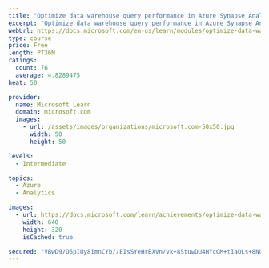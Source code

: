 ```yaml
---
title: "Optimize data warehouse query performance in Azure Synapse Analytics"
excerpt: "Optimize data warehouse query performance in Azure Synapse Analytics"
webUrl: https://docs.microsoft.com/en-us/learn/modules/optimize-data-warehouse-query-performance-azure-synapse-analytics/
type: course
price: Free
length: PT36M
ratings:
  count: 76
  average: 4.8289475
heat: 50

provider:
  name: Microsoft Learn
  domain: microsoft.com
  images:
    - url: /assets/images/organizations/microsoft.com-50x50.jpg
      width: 50
      height: 50

levels:
  - Intermediate

topics:
  - Azure
  - Analytics

images:
  - url: https://docs.microsoft.com/learn/achievements/optimize-data-warehouse-query-performance-in-azure-synapse-analytics-social.png
    width: 640
    height: 320
    isCached: true

secured: "VBwD9/O6pIUy8imnCYb//EIsSYeHrBXVn/vk+8StuwDU4HYcGM+tIaQLs+8NUQMlvDZPT9iwM9fEchF0PEnhFx0oMCwhnwZIDm4Y/NOwQQTa4H+AkNQCnyiL0Bu7ejHdDlvD83TZaWu5EnBUOxejk0C7nhltUMCpHec01vP5TvH9AZdBT6mx/NBBC32q14xj1ASUN6R5ONRLMbsihuprbUa9elpcowHVhXxKf9XmVV5T6KWOgRZmWfroVxULO5XYFt7UKQK8nna6etI4U2xCG+YWjQEO7JBkLNleiw1JLMr19dLZqtRfUoPxrkP+GBj6ldBeaIccYDvXUSC+665xgYuPEcv7SuICd/gJLIDNHo9Uwv/mJAfMojcVxx1BC9ZHcTG7DJTfDsVMF5/m6U7bKVw6Il2aVKI7Fi+qVkP4qYA=;fTplnqbwod+rOJjUXsvaCA=="
---
```


